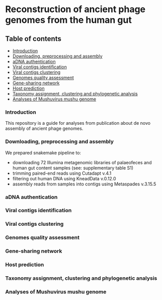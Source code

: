 # Reconstruction of ancient phage genomes from the human gut

## Table of contents
- [Introduction](#introduction)
- [Downloading, preprocessing and assembly](#downloading-preprocessing-and-assembly)
- [aDNA authentication](#adna-authentication)
- [Viral contigs identification](#viral-contigs-identification)
- [Viral contigs clustering](#viral-contigs-clustering)
- [Genomes quality assessment](#genomes-quality-assessment)
- [Gene-sharing network](#gene-sharing-network)
- [Host prediction](#host-prediction)
- [Taxonomy assignment, clustering and phylogenetic analysis](#taxonomy-assignment-clustering-and-phylogenetic-analysis)
- [Analyses of Mushuvirus mushu genome](#analyses-of-mushuvirus-mushu-genome)

### Introduction
This repository is a guide for analyses from publication about de novo assembly of ancient phage genomes.

### Downloading, preprocessing and assembly
We prepared snakemake pipeline to:
- downloading 72 Illumina metagenomic libraries of palaeofeces and human gut content samples (see: supplementary table S1)
- trimming paired-end reads using Cutadapt v.4.1
- filtering out human DNA using KneadData v.0.12.0
- assembly reads from samples into contigs using Metaspades v.3.15.5
### aDNA authentication

### Viral contigs identification

### Viral contigs clustering

### Genomes quality assessment

### Gene-sharing network

### Host prediction

### Taxonomy assignment, clustering and phylogenetic analysis

### Analyses of Mushuvirus mushu genome
